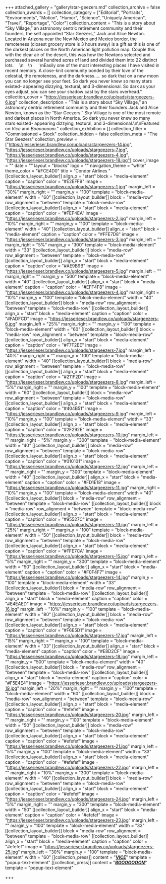 +++
attached_gallery = "gallery/star-geezers.md"
collection_archive = false
collection_awards = []
collection_category = ["Editorial", "Portraits", "Environments", "Motion", "Humor", "Science", "Uniquely American", "Travel", "Reportage", "Color"]
collection_content = "This is a story about “Sky Village,” an astronomy centric retirement community and their founders, the self appointed “Star Geezers,” Jack and Alice Newton. Located in Arizona near the New Mexico and Mexico border, the remoteness (closest grocery store is 3 hours away) is a gift as this is one of the darkest places on the North American light pollution map. Couple this with the clear air of the desert, this was how the Newtons selected and purchased several hundred acres of land and divided them into 22 distinct lots. ⠀  \n⠀  \n⠀⠀  \nEasily one of the most interesting places I have visited in recent memory. A close-knit community bonded by their love of the celestial, the remoteness, and the darkness….. so dark that on a new moon you can no longer see your feet. So dark you never knew so many stars existed- appearing dizzying, textural, and 3-dimensional. So dark as your eyes adjust, you can see your shadow cast by the stars overhead."
collection_cover = "https://jesserieser.brandlew.co/uploads/stargeezers-6.jpg"
collection_description = "This is a story about “Sky Village,” an astronomy centric retirement community and their founders Jack and Alice Newton, known as the “Star Geezers.” Sky Village is one of the most remote and darkest places in North America. So dark you never knew so many stars existed- appearing dizzying, textural, and 3-dimensional.\n\nFeatured on _Vice_ and _Booooooom._"
collection_exhibition = []
collection_filter = "Commissioned + Stock"
collection_hidden = false
collection_meta = "The Star Geezers"
collection_preview = ["https://jesserieser.brandlew.co/uploads/stargeezers-14.jpg", "https://jesserieser.brandlew.co/uploads/stargeezers-7.jpg", "https://jesserieser.brandlew.co/uploads/stargeezers-4.jpg", "https://jesserieser.brandlew.co/uploads/stargeezers-18.jpg"]
cover_image = ""
date = ""
layout = "blocks"
logo = ""
navigation_theme = "white"
theme_color = "#FCE4D0"
title = "Condor Airlines "
[[collection_layout_builder]]
align_x = "start"
block = "media-element"
caption = "caption"
color = "#E2EFF9"
image = "https://jesserieser.brandlew.co/uploads/stargeezers-1.jpg"
margin_left = "30%"
margin_right = ""
margin_y = "100"
template = "block-media-element"
width = "60"
[[collection_layout_builder]]
block = "media-row"
row_alignment = "between"
template = "block-media-row"
[[collection_layout_builder]]
align_x = "start"
block = "media-element"
caption = "caption"
color = "#FEF4EA"
image = "https://jesserieser.brandlew.co/uploads/stargeezers-2.jpg"
margin_left = "10%"
margin_right = ""
margin_y = "100"
template = "block-media-element"
width = "40"
[[collection_layout_builder]]
align_x = "start"
block = "media-element"
caption = "caption"
color = "#FFE7D8"
image = "https://jesserieser.brandlew.co/uploads/stargeezers-3.jpg"
margin_left = ""
margin_right = "5%"
margin_y = "300"
template = "block-media-element"
width = "33"
[[collection_layout_builder]]
block = "media-row"
row_alignment = "between"
template = "block-media-row"
[[collection_layout_builder]]
align_x = "start"
block = "media-element"
caption = "caption"
color = "#AE9B9B"
image = "https://jesserieser.brandlew.co/uploads/stargeezers-5.jpg"
margin_left = ""
margin_right = ""
margin_y = "500"
template = "block-media-element"
width = "40"
[[collection_layout_builder]]
align_x = "start"
block = "media-element"
caption = "caption"
color = "#EFF4F8"
image = "https://jesserieser.brandlew.co/uploads/stargeezers-4.jpg"
margin_right = "10%"
margin_y = "100"
template = "block-media-element"
width = "40"
[[collection_layout_builder]]
block = "media-row"
row_alignment = "between"
template = "block-media-row"
[[collection_layout_builder]]
align_x = "start"
block = "media-element"
caption = "caption"
color = "#FADFCD"
image = "https://jesserieser.brandlew.co/uploads/stargeezers-6.jpg"
margin_left = "25%"
margin_right = ""
margin_y = "100"
template = "block-media-element"
width = "60"
[[collection_layout_builder]]
block = "media-row"
row_alignment = "between"
template = "block-media-row"
[[collection_layout_builder]]
align_x = "start"
block = "media-element"
caption = "caption"
color = "#F7F2EE"
image = "https://jesserieser.brandlew.co/uploads/stargeezers-7.jpg"
margin_left = "40%"
margin_right = ""
margin_y = "100"
template = "block-media-element"
width = "40"
[[collection_layout_builder]]
block = "media-row"
row_alignment = "between"
template = "block-media-row"
[[collection_layout_builder]]
align_x = "start"
block = "media-element"
caption = "caption"
color = "#211F2D"
image = "https://jesserieser.brandlew.co/uploads/stargeezers-8.jpg"
margin_left = "5%"
margin_right = ""
margin_y = "100"
template = "block-media-element"
width = "60"
[[collection_layout_builder]]
block = "media-row"
row_alignment = "between"
template = "block-media-row"
[[collection_layout_builder]]
align_x = "start"
block = "media-element"
caption = "caption"
color = "#404B51"
image = "https://jesserieser.brandlew.co/uploads/stargeezers-9.jpg"
margin_left = "10%"
margin_y = "100"
template = "block-media-element"
width = "33"
[[collection_layout_builder]]
align_x = "start"
block = "media-element"
caption = "caption"
color = "#2F292E"
image = "https://jesserieser.brandlew.co/uploads/stargeezers-10.jpg"
margin_left = ""
margin_right = "5%"
margin_y = "300"
template = "block-media-element"
width = "40"
[[collection_layout_builder]]
block = "media-row"
row_alignment = "between"
template = "block-media-row"
[[collection_layout_builder]]
align_x = "start"
block = "media-element"
caption = "caption"
color = "#010101"
image = "https://jesserieser.brandlew.co/uploads/stargeezers-12.jpg"
margin_left = ""
margin_right = ""
margin_y = "300"
template = "block-media-element"
width = "40"
[[collection_layout_builder]]
align_x = "start"
block = "media-element"
caption = "caption"
color = "#FD1E18"
image = "https://jesserieser.brandlew.co/uploads/stargeezers-11.jpg"
margin_right = "10%"
margin_y = "100"
template = "block-media-element"
width = "40"
[[collection_layout_builder]]
block = "media-row"
row_alignment = "between"
template = "block-media-row"
[[collection_layout_builder]]
block = "media-row"
row_alignment = "between"
template = "block-media-row"
[[collection_layout_builder]]
align_x = "start"
block = "media-element"
caption = "caption"
color = "#95527C"
image = "https://jesserieser.brandlew.co/uploads/stargeezers-13.jpg"
margin_left = "25%"
margin_right = ""
margin_y = "100"
template = "block-media-element"
width = "50"
[[collection_layout_builder]]
block = "media-row"
row_alignment = "between"
template = "block-media-row"
[[collection_layout_builder]]
align_x = "start"
block = "media-element"
caption = "caption"
color = "#FFE7CA"
image = "https://jesserieser.brandlew.co/uploads/stargeezers-15.jpg"
margin_left = "5%"
margin_right = ""
margin_y = "300"
template = "block-media-element"
width = "50"
[[collection_layout_builder]]
align_x = "start"
block = "media-element"
caption = "caption"
color = "#F0F4F7"
image = "https://jesserieser.brandlew.co/uploads/stargeezers-14.jpg"
margin_y = "100"
template = "block-media-element"
width = "33"
[[collection_layout_builder]]
block = "media-row"
row_alignment = "between"
template = "block-media-row"
[[collection_layout_builder]]
align_x = "start"
block = "media-element"
caption = "caption"
color = "#E4EAED"
image = "https://jesserieser.brandlew.co/uploads/stargeezers-16.jpg"
margin_left = "10%"
margin_y = "100"
template = "block-media-element"
width = "80"
[[collection_layout_builder]]
block = "media-row"
row_alignment = "between"
template = "block-media-row"
[[collection_layout_builder]]
align_x = "start"
block = "media-element"
caption = "caption"
color = "#F6E5D1"
image = "https://jesserieser.brandlew.co/uploads/stargeezers-17.jpg"
margin_left = "15%"
margin_right = ""
margin_y = "100"
template = "block-media-element"
width = "33"
[[collection_layout_builder]]
align_x = "start"
block = "media-element"
caption = "caption"
color = "#E8D2CF"
image = "https://jesserieser.brandlew.co/uploads/stargeezers-18.jpg"
margin_left = ""
margin_y = "500"
template = "block-media-element"
width = "40"
[[collection_layout_builder]]
block = "media-row"
row_alignment = "between"
template = "block-media-row"
[[collection_layout_builder]]
align_x = "start"
block = "media-element"
caption = "caption"
color = "#F5E4E4"
image = "https://jesserieser.brandlew.co/uploads/stargeezers-19.jpg"
margin_left = "20%"
margin_right = ""
margin_y = "100"
template = "block-media-element"
width = "60"
[[collection_layout_builder]]
block = "media-row"
row_alignment = "between"
template = "block-media-row"
[[collection_layout_builder]]
align_x = "start"
block = "media-element"
caption = "caption"
color = "#efefef"
image = "https://jesserieser.brandlew.co/uploads/stargeezers-20.jpg"
margin_left = ""
margin_right = ""
margin_y = "100"
template = "block-media-element"
width = "50"
[[collection_layout_builder]]
block = "media-row"
row_alignment = "between"
template = "block-media-row"
[[collection_layout_builder]]
align_x = "start"
block = "media-element"
caption = "caption"
color = "#efefef"
image = "https://jesserieser.brandlew.co/uploads/stargeezers-21.jpg"
margin_left = "5%"
margin_y = "100"
template = "block-media-element"
width = "33"
[[collection_layout_builder]]
align_x = "start"
block = "media-element"
caption = "caption"
color = "#efefef"
image = "https://jesserieser.brandlew.co/uploads/stargeezers-22.jpg"
margin_left = ""
margin_right = "10%"
margin_y = "300"
template = "block-media-element"
width = "40"
[[collection_layout_builder]]
block = "media-row"
row_alignment = "between"
template = "block-media-row"
[[collection_layout_builder]]
align_x = "start"
block = "media-element"
caption = "caption"
color = "#efefef"
image = "https://jesserieser.brandlew.co/uploads/stargeezers-24.jpg"
margin_left = "5%"
margin_right = ""
margin_y = "300"
template = "block-media-element"
width = "50"
[[collection_layout_builder]]
align_x = "start"
block = "media-element"
caption = "caption"
color = "#efefef"
image = "https://jesserieser.brandlew.co/uploads/stargeezers-23.jpg"
margin_left = ""
margin_y = "100"
template = "block-media-element"
width = "33"
[[collection_layout_builder]]
block = "media-row"
row_alignment = "between"
template = "block-media-row"
[[collection_layout_builder]]
align_x = "start"
block = "media-element"
caption = "caption"
color = "#efefef"
image = "https://jesserieser.brandlew.co/uploads/stargeezers-25.jpg"
margin_left = "30%"
margin_y = "100"
template = "block-media-element"
width = "60"
[[collection_press]]
content = "[**_VICE_**](https://www.vice.com/en_us/article/wjv3m5/50-stellar-photos-of-outer-space)"
template = "popup-text-element"
[[collection_press]]
content = "[**_BOOOOOOOM_**](https://www.booooooom.com/2020/02/11/the-star-stargeezers-by-photographer-jesse-rieser/)"
template = "popup-text-element"

+++
